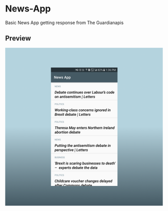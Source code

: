 # News-App
Basic News App getting response from The Guardianapis

## Preview
![Alt Text](newsapp.png)
